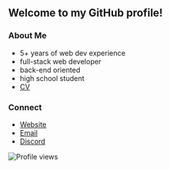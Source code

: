 ## Welcome to my GitHub profile!

### About Me
 - 5+ years of web dev experience
 - full-stack web developer
 - back-end oriented
 - high school student
 - [CV](https://bakirgracic.github.io/Bakir-Gracic-CV.pdf)

### Connect
- [Website](https://bakirg.dev)
- [Email](mailto:bakir_gracic@outlook.com)
- [Discord](https://discordapp.com/users/616736736277430448/)

![Profile views](https://gpvc.arturio.dev/BakirGracic)
